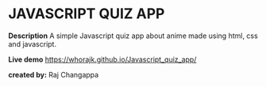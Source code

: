 # JAVASCRIPT QUIZ APP

**Description**
A simple Javascript quiz app about anime made using html, css and javascript.

**Live demo** https://whorajk.github.io/Javascript_quiz_app/

**created by:** Raj Changappa
